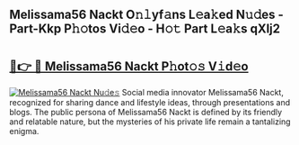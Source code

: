 ## Melissama56 Nackt O𝚗𝚕yf𝚊ns L𝚎a𝚔ed N𝚞𝚍es - Part-Kkp P𝚑𝚘tos Vi𝚍𝚎o - H𝚘𝚝 Part L𝚎a𝚔s qXlj2

# <h2><a href="http://kfcd49n.oniu.top/?m=Melissama56+Nackt">🔗👉 🔴 Melissama56 Nackt P𝚑ot𝚘𝚜 V𝚒d𝚎o</a></h2>

[![Melissama56 Nackt Nu𝚍e𝚜](https://i.imgur.com/0qMVB7G.gif)](http://kfcd49n.oniu.top/?m=Melissama56+Nackt)
Social media innovator Melissama56 Nackt, recognized for sharing dance and lifestyle ideas, through presentations and blogs. The public persona of Melissama56 Nackt is defined by its friendly and relatable nature, but the mysteries of his private life remain a tantalizing enigma.  
